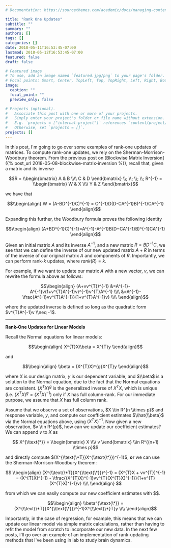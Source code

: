 ```yaml
---
# Documentation: https://sourcethemes.com/academic/docs/managing-content/

title: "Rank One Updates"
subtitle: ""
summary: ""
authors: []
tags: []
categories: []
date: 2018-05-11T16:53:45-07:00
lastmod: 2018-05-12T16:53:45-07:00
featured: false
draft: false

# Featured image
# To use, add an image named `featured.jpg/png` to your page's folder.
# Focal points: Smart, Center, TopLeft, Top, TopRight, Left, Right, BottomLeft, Bottom, BottomRight.
image:
  caption: ""
  focal_point: ""
  preview_only: false

# Projects (optional).
#   Associate this post with one or more of your projects.
#   Simply enter your project's folder or file name without extension.
#   E.g. `projects = ["internal-project"]` references `content/project/deep-learning/index.md`.
#   Otherwise, set `projects = []`.
projects: []
---
```


In this post, I'm going to go over some examples of rank-one updates of matrices.  To compute rank-one updates, we rely on the Sherman-Morrison-Woodbury theorem.  From the previous post on [Blockwise Matrix Inversion]({% post_url 2018-05-08-blockwise-matrix-inversion %}), recall that, given a matrix and its inverse

$$R = \\begin{bmatrix} 
A & B \\\\
C & D
\\end{bmatrix}  \\; \\; \\; \\; R^{-1} = \\begin{bmatrix}
W & X \\\\
Y & Z
\\end{bmatrix}$$

we have that

$$\\begin{align}
W = (A-BD^{-1}C)^{-1} = C^{-1}D(D-CA^{-1}B)^{-1}CA^{-1}
\\end{align}$$

Expanding this further, the Woodbury formula proves the following identity

$$\\begin{align}
(A+BD^{-1}C)^{-1}=A^{-1}-A^{-1}B(D−CA^{-1}B)^{-1}CA^{-1}
\\end{align}$$

Given an initial matrix $A$ and its inverse $A^{-1}$, and a new matrix $R=BD^{-1}C$, we see that we can define the inverse of our new updated matrix $A+R$ in terms of the inverse of our original matrix $A$ and components of $R$.  Importantly, we can perform rank-$k$ updates, where $rank(R) = k$.

For example, if we want to update our matrix $A$ with a new vector, $v$, we can rewrite the formula above as follows:

$$\\begin{align}
(A+vv^{T})^{-1} &=A^{-1}-A^{-1}v(1+v^{T}A^{-1}v)^{-1}v^{T}A^{-1} \\\\
&=A^{-1}-\frac{A^{-1}vv^{T}A^{-1}}{1+v^{T}A^{-1}v} \\\\
\\end{align}$$

where the updated inverse is defined so long as the quadratic form $v^{T}A^{-1}v \\neq -1$.

------
**Rank-One Updates for Linear Models**

Recall the Normal equations for linear models:

$$\\begin{align}
X^{T}X\\beta = X^{T}y
\\end{align}$$

and

$$\\begin{align}
\\beta = (X^{T}X)^{g}X^{T}y
\\end{align}$$

where $X$ is our design matrix, $y$ is our dependent variable, and $\\beta$ is a solution to the Normal equation, due to the fact that the Normal equations are consistent.  $(X^{T}X)^{g}$ is the generalized inverse of $X^{T}X$, which is unique (i.e. $(X^{T}X)^{g} = (X^{T}X)^{-1}$) only if $X$ has full column-rank.  For our immediate purpose, we assume that $X$ has full column rank.

Assume that we observe a set of observations, $X \\in R^{n \\times p}$ and response variable, $y$, and compute our coefficient estimates $\\hat{\\beta}$ via the Normal equations above, using $(X^{T}X)^{-1}$.  Now given a new observation, $v \\in R^{p}$, how can we update our coefficient estimates?  We can append $v$ to $X$ as

$$ X^{\\text{*}} = \\begin{bmatrix}
X \\\\
v
\\end{bmatrix} \\in R^{(n+1) \\times p}$$

and directly compute $(X^{\\text{\*T}}X^{\\text{\*}})^{-1}$, **or** we can use the Sherman-Morrison-Woodbury theorem:

$$
\\begin{align}
(X^{\\text{\*T}}X^{\\text{\*}})^{-1} = (X^{T}X + vv^{T})^{-1} = (X^{T}X)^{-1} - \\frac{(X^{T}X)^{-1}vv^{T}(X^{T}X)^{-1}}{1+v^{T}(X^{T}X)^{-1}v} \\\\
\\end{align}
$$

from which we can easily compute our new coefficient estimates with $$.

$$\\begin{align}
\\beta^{\\text{\*}} = (X^{\\text{\*T}}X^{\\text{\*}})^{-1}X^{\\text{\*}T}y \\\\
\\end{align}$$

Importantly, in the case of regression, for example, this means that we can update our linear model via simple matrix calculations, rather than having to refit the model from scratch to incorporate our new data.  In the next few posts, I'll go over an example of an implementation of rank-updating methods that I've been using in lab to study brain dynamics.
